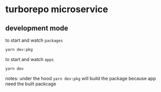 # turborepo microservice 

## development mode

to start and watch `packages`

```bash
yarn dev:pkg
```

to start and watch `apps`

```bash
yarn dev
```

notes: under the hood `yarn dev:pkg` will build the package because app need the built packcage
